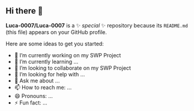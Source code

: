 ## Hi there 👋


**Luca-0007/Luca-0007** is a ✨ _special_ ✨ repository because its `README.md` (this file) appears on your GitHub profile.

Here are some ideas to get you started:

- 🔭 I’m currently working on my SWP Project
- 🌱 I’m currently learning ...
- 👯 I’m looking to collaborate on my SWP Project
- 🤔 I’m looking for help with ...
- 💬 Ask me about ...
- 📫 How to reach me: ...
- 😄 Pronouns: ...
- ⚡ Fun fact: ...

